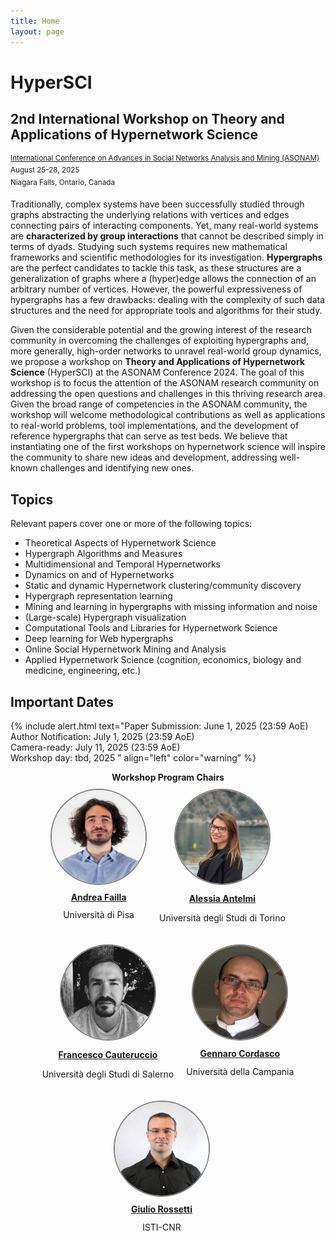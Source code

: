 ```yaml
---
title: Home
layout: page
---
```


# HyperSCI
## 2nd International Workshop on Theory and Applications of Hypernetwork Science
<sup>[International Conference on Advances in Social Networks Analysis and Mining (ASONAM)](https://asonam.cpsc.ucalgary.ca/2025/)</sup><br>
<sup>August 25-28, 2025</sup><br>
<sup>Niagara Falls, Ontario, Canada</sup>


Traditionally, complex systems have been successfully studied through graphs abstracting the underlying relations with vertices and edges connecting pairs of interacting components. Yet, many real-world systems are **characterized by group interactions** that cannot be described simply in terms of dyads. Studying such systems requires new mathematical frameworks and scientific methodologies for its investigation. **Hypergraphs** are the perfect candidates to tackle this task, as these structures are a generalization of graphs where a (hyper)edge allows the connection of an arbitrary number of vertices. However, the powerful expressiveness of hypergraphs has a few drawbacks: dealing with the complexity of such data structures and the need for appropriate tools and algorithms for their study.

Given the considerable potential and the growing interest of the research community in overcoming the challenges of exploiting hypergraphs and, more generally, high-order networks to unravel real-world group dynamics, we propose a workshop on **Theory and Applications of Hypernetwork Science** (HyperSCI) at the ASONAM Conference 2024. The goal of this workshop is to focus the attention of the ASONAM research community on addressing the open questions and challenges in this thriving research area. Given the broad range of competencies in the ASONAM community, the workshop will welcome methodological contributions as well as applications to real-world problems, tool implementations, and the development of reference hypergraphs that can serve as test beds.  We believe that instantiating one of the first workshops on hypernetwork science will inspire the community to share new ideas and development, addressing well-known challenges and identifying new ones.

## Topics 
Relevant papers cover one or more of the following topics:
- Theoretical Aspects of Hypernetwork Science
- Hypergraph Algorithms and Measures 
- Multidimensional and Temporal Hypernetworks
- Dynamics on and of Hypernetworks
- Static and dynamic Hypernetwork clustering/community discovery
- Hypergraph representation learning
- Mining and learning in hypergraphs with missing information and noise
- (Large-scale) Hypergraph visualization
- Computational Tools and Libraries for Hypernetwork Science
- Deep learning for Web hypergraphs
- Online Social Hypernetwork Mining and Analysis
- Applied Hypernetwork Science (cognition, economics, biology and medicine, engineering, etc.)

## Important Dates

{% include alert.html text="Paper Submission: June 1, 2025 (23:59 AoE)<br>
Author Notification: July 1, 2025 (23:59 AoE)<br>
Camera-ready: July 11, 2025 (23:59 AoE)<br>
Workshop day: tbd, 2025 " align="left" color="warning" %}



<div style="width: 100%; text-align: center; display: flex; justify-content: center; flex-wrap: wrap;"> 
<div style="width: 100%; text-align: center"> 
<b>Workshop Program Chairs</b>
</div>  
<div style="float: left; margin: 10px">
<a href="https://andreafailla.github.io/">
  <img src="images/failla.png" style="border: 2px solid gray; width: 150px; height: 150px; background-size: cover; border-radius: 50%;">
  </a>
  <span style="display: block; padding: 5%; text-align: center;"><a href="https://andreafailla.github.io/"><b>Andrea Failla</b></a></span>
  <span style="display: block; margin-top: -10px; text-align: center;"><p>Università di Pisa</p></span>
</div>
<div style="float: left; margin: 10px">
<a href="https://alessant.github.io/">
  <img src="images/antelmi.jpeg" style="border: 2px solid gray; width: 150px; height: 150px; background-size: cover; border-radius: 50%;">
  </a>
  <span style="display: block; padding: 5%; text-align: center;"><a href="https://alessant.github.io/"><b>Alessia Antelmi</b></a></span>
  <span style="display: block; margin-top: -10px; text-align: center;"><p>Università degli Studi di Torino</p></span>
</div>


<div style="float: left; margin: 10px">
<a href="https://www.francescocauteruccio.info/">
  <img src="images/cauteruccio.jpeg" style="border: 2px solid gray; width: 150px; height: 150px; background-size: cover; border-radius: 50%;">
  </a>
  <span style="display: block; padding: 5%; text-align: center;"><a href="https://www.francescocauteruccio.info/"><b>Francesco Cauteruccio</b></a></span>
  <span style="display: block; margin-top: -10px; text-align: center;"><p>Università degli Studi di Salerno</p></span>
</div>
<div style="float: left; margin: 10px">
<a href="https://sites.google.com/site/cordasco/">
  <img src="images/cordasco.jpeg" style="border: 2px solid gray; width: 150px; height: 150px; background-size: cover; border-radius: 50%;">
  </a>
  <span style="display: block; padding: 5%; text-align: center;"><a href="https://sites.google.com/site/cordasco/"><b>Gennaro Cordasco</b></a></span>
  <span style="display: block; margin-top: -10px; text-align: center;"><p>Università della Campania</p></span>
</div>
 
<div style="float: left; margin: 10px">
<a href="https://giuliorossetti.github.io/">
  <img src="images/rossetti.jpeg" style="border: 2px solid gray; width: 150px; height: 150px; background-size: cover; border-radius: 50%;">
  </a>
  <span style="display: block; padding: 5%; text-align: center;"><a href="https://giuliorossetti.github.io/"><b>Giulio Rossetti</b></a></span>
  <span style="display: block; margin-top: -10px; text-align: center;"><p>ISTI-CNR</p></span>
</div>
<div style="clear: both;"></div>
<div style="float: left; margin: 10px">
<div style="clear: both;"></div> 
</div>
